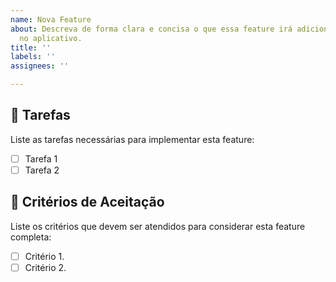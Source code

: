 ```yaml
---
name: Nova Feature
about: Descreva de forma clara e concisa o que essa feature irá adicionar ou melhorar
  no aplicativo.
title: ''
labels: ''
assignees: ''

---
```


## 📝 Tarefas
Liste as tarefas necessárias para implementar esta feature:
- [ ] Tarefa 1
- [ ] Tarefa 2

## 🏁 Critérios de Aceitação
Liste os critérios que devem ser atendidos para considerar esta feature completa:
- [ ] Critério 1.
- [ ] Critério 2.
